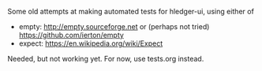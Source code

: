 Some old attempts at making automated tests for hledger-ui,
using either of

- empty:  http://empty.sourceforge.net or (perhaps not tried) https://github.com/ierton/empty
- expect: https://en.wikipedia.org/wiki/Expect

Needed, but not working yet. For now, use tests.org instead.

